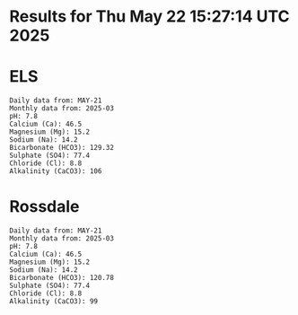 # Results for Thu May 22 15:27:14 UTC 2025
# ELS
```
Daily data from: MAY-21
Monthly data from: 2025-03
pH: 7.8
Calcium (Ca): 46.5
Magnesium (Mg): 15.2
Sodium (Na): 14.2
Bicarbonate (HCO3): 129.32
Sulphate (SO4): 77.4
Chloride (Cl): 8.8
Alkalinity (CaCO3): 106
```
# Rossdale
```
Daily data from: MAY-21
Monthly data from: 2025-03
pH: 7.8
Calcium (Ca): 46.5
Magnesium (Mg): 15.2
Sodium (Na): 14.2
Bicarbonate (HCO3): 120.78
Sulphate (SO4): 77.4
Chloride (Cl): 8.8
Alkalinity (CaCO3): 99
```
